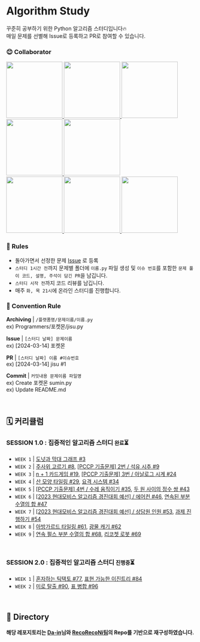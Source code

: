 # Algorithm Study

꾸준히 공부하기 위한 Python 알고리즘 스터디입니다🔥  
매일 문제를 선별해 Issue로 등록하고 PR로 참여할 수 있습니다.

### 😊 Collaborator
<div>
  <a href="https://github.com/ksumini">
    <img src="https://avatars.githubusercontent.com/ksumini" width="150" style="max-width: 100%;">
  </a>
  <a href="https://github.com/limstonestone">
    <img src="https://avatars.githubusercontent.com/limstonestone" width="150" style="max-width: 100%;">
  </a>
  <a href="https://github.com/zsmalla">
    <img src="https://avatars.githubusercontent.com/zsmalla" width="150" style="max-width: 100%;">
  </a>
  <a href="https://github.com/HeewonKwak">
    <img src="https://avatars.githubusercontent.com/HeewonKwak" width="150" style="max-width: 100%;">
  </a>
  <a href="https://github.com/osmin625">
    <img src="https://avatars.githubusercontent.com/osmin625" width="150" style="max-width: 100%;">
  </a>
</div>
  <a href="https://github.com/c0natus">
    <img src="https://avatars.githubusercontent.com/c0natus" width="150" style="max-width: 100%;">
  </a>
  <a href="https://github.com/byeol3325">
    <img src="https://avatars.githubusercontent.com/byeol3325" width="150" style="max-width: 100%;">
  </a>
  <a href="https://github.com/blaire-pi">
    <img src="https://avatars.githubusercontent.com/blaire-pi" width="150" style="max-width: 100%;">
  </a>
</div>

### 📢 Rules

- 돌아가면서 선정한 문제 [Issue](https://github.com/ksumini/Algorithm-Study/issues) 로 등록
- `스터디 1시간 전`까지 문제별 폴더에 `이름.py` 파일 생성 및 `이슈 번호`를 포함한 `문제 풀이 코드, 설명, 주석이 담긴 PR`을 남깁니다.
- `스터디 시작 전`까지 코드 리뷰를 남깁니다.
- 매주 `화, 목 21시`에 온라인 스터디를 진행합니다.
<!-- `오전 10시` 온라인 스터디에서 `코드 리뷰` 및 `문제 선정` _주말, 공휴일 제외 -->

<!-- > 🚨 실패시 벌금 2배씩 증가 `1000*(2^n)` 취업 후 일괄 납부😊 중도 포기시 누적 벌금 \* 10배   -->
<!-- > 유고 사유 | 익일 코딩테스트 및 면접, 질병(인증 필요) -->

### 🌈 Convention Rule

**Archiving** | `/플랫폼명/문제이름/이름.py` <br>
ex) Programmers/포켓몬/jisu.py

**Issue** | `[스터디 날짜] 문제이름`  
ex) [2024-03-14] 포켓몬

**PR** | `[스터디 날짜] 이름 #이슈번호`  
ex) [2024-03-14] jisu #1

**Commit** | `커밋내용 문제이름 파일명`  
ex) Create 포켓몬 sumin.py  
ex) Update README.md

<br/>

## 🗓️ 커리큘럼

### SESSION 1.0 : 집중적인 알고리즘 스터디 `완료`⏳
- `WEEK 1` | [도넛과 막대 그래프 #3](https://github.com/ksumini/PS-Study/issues/3)
- `WEEK 2` | [주사위 고르기 #8](https://github.com/ksumini/PS-Study/issues/8), [[PCCP 기출문제] 2번 / 석유 시추 #9](https://github.com/ksumini/PS-Study/issues/9)
- `WEEK 3` | [n + 1 카드게임 #19](https://github.com/ksumini/PS-Study/issues/19), [[PCCP 기출문제] 3번 / 아날로그 시계 #24](https://github.com/ksumini/PS-Study/issues/24)
- `WEEK 4` | [산 모양 타일링 #29](https://github.com/ksumini/PS-Study/issues/29), [요격 시스템 #34](https://github.com/ksumini/PS-Study/issues/34)
- `WEEK 5` | [[PCCP 기출문제] 4번 / 수레 움직이기 #35](https://github.com/ksumini/PS-Study/issues/35), [두 원 사이의 정수 쌍 #43](https://github.com/ksumini/PS-Study/issues/43)
- `WEEK 6` | [[2023 현대모비스 알고리즘 경진대회 예선] / 에어컨 #46](https://github.com/ksumini/PS-Study/issues/46), [연속된 부분 수열의 합 #47](https://github.com/ksumini/PS-Study/issues/47)
- `WEEK 7` | [[2023 현대모비스 알고리즘 경진대회 예선] / 상담원 인원 #53](https://github.com/ksumini/PS-Study/issues/53), [과제 진행하기 #54](https://github.com/ksumini/PS-Study/issues/54)
- `WEEK 8` | [아방가르드 타일링 #61](https://github.com/ksumini/PS-Study/issues/61), [광물 캐기 #62](https://github.com/ksumini/PS-Study/issues/62)
- `WEEK 9` | [연속 펄스 부분 수열의 합 #68](https://github.com/ksumini/PS-Study/issues/68), [리코쳇 로봇 #69](https://github.com/ksumini/PS-Study/issues/69)

<br/>

### SESSION 2.0 : 집중적인 알고리즘 스터디 `진행중`⏳ 
- `WEEK 1` | [혼자하는 틱택토 #77](https://github.com/ksumini/PS-Study/issues/78), [표현 가능한 이진트리 #84](https://github.com/ksumini/PS-Study/issues/84)
- `WEEK 2` | [미로 탈출 #90](https://school.programmers.co.kr/learn/courses/30/lessons/159993), [표 병합 #96](https://school.programmers.co.kr/learn/courses/30/lessons/150366)


<!-- ## ✨ 효과 만점 코딩테스트 Cheat Sheet!  

- [🍯 파이썬 코드를 줄여줄 꿀 라이브러리 모음](./%E2%9C%A8%20%ED%9A%A8%EA%B3%BC%20%EB%A7%8C%EC%A0%90%20%EC%BD%94%EB%94%A9%ED%85%8C%EC%8A%A4%ED%8A%B8%20Cheat%20Sheet!/%F0%9F%8D%AF%20%EC%BD%94%EB%93%9C%EB%A5%BC%20%EC%A4%84%EC%97%AC%EC%A4%84%20%EA%BF%80%20%EB%9D%BC%EC%9D%B4%EB%B8%8C%EB%9F%AC%EB%A6%AC%20%EB%AA%A8%EC%9D%8C.md)
- [✏️ 파이썬에서 사용할 수 있는 유용한 구문 모음](./%E2%9C%A8%20%ED%9A%A8%EA%B3%BC%20%EB%A7%8C%EC%A0%90%20%EC%BD%94%EB%94%A9%ED%85%8C%EC%8A%A4%ED%8A%B8%20Cheat%20Sheet!/%E2%9C%8F%EF%B8%8F%20%ED%8C%8C%EC%9D%B4%EC%8D%AC%EC%97%90%EC%84%9C%20%EC%82%AC%EC%9A%A9%ED%95%A0%20%EC%88%98%20%EC%9E%88%EB%8A%94%20%EC%9C%A0%EC%9A%A9%ED%95%9C%20%EA%B5%AC%EB%AC%B8%20%EB%AA%A8%EC%9D%8C.md)
- [📚 파이썬 자료형 특징 모음](./%E2%9C%A8%20%ED%9A%A8%EA%B3%BC%20%EB%A7%8C%EC%A0%90%20%EC%BD%94%EB%94%A9%ED%85%8C%EC%8A%A4%ED%8A%B8%20Cheat%20Sheet!/%F0%9F%93%9A%20%ED%8C%8C%EC%9D%B4%EC%8D%AC%20%EC%9E%90%EB%A3%8C%ED%98%95%20%ED%8A%B9%EC%A7%95%20%EB%AA%A8%EC%9D%8C.md)
- [🚀 알고리즘 해킹 아이디어](./%E2%9C%A8%20%ED%9A%A8%EA%B3%BC%20%EB%A7%8C%EC%A0%90%20%EC%BD%94%EB%94%A9%ED%85%8C%EC%8A%A4%ED%8A%B8%20Cheat%20Sheet!/%F0%9F%9A%80%20%EC%95%8C%EA%B3%A0%EB%A6%AC%EC%A6%98%20%ED%95%B4%ED%82%B9%20%EC%95%84%EC%9D%B4%EB%94%94%EC%96%B4.md)
-->
  
<br/> 



## 📂 Directory 

**해당 레포지토리는 [Da-in](https://github.com/da-in/algorithm-study)님와 [RecoRecoNi팀](https://github.com/RecoRecoNi/Algorithm-Study)의 Repo를 기반으로 재구성하였습니다.**
